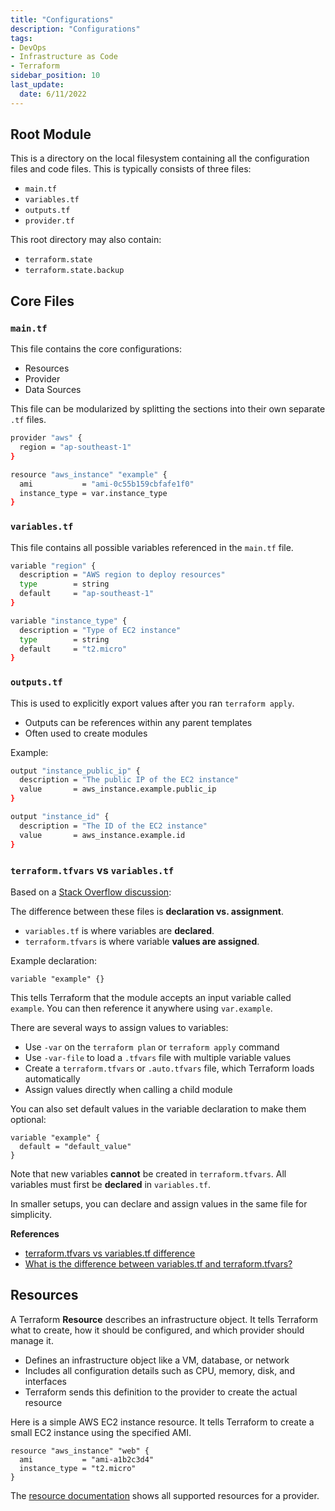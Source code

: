 ```yaml
---
title: "Configurations"
description: "Configurations"
tags: 
- DevOps
- Infrastructure as Code
- Terraform
sidebar_position: 10
last_update:
  date: 6/11/2022
---
```



## Root Module

This is a directory on the local filesystem containing all the configuration files and code files. This is typically consists of three files:

- `main.tf`
- `variables.tf`
- `outputs.tf`
- `provider.tf`

This root directory may also contain:

- `terraform.state`
- `terraform.state.backup`

## Core Files 

### `main.tf`

This file contains the core configurations:

- Resources
- Provider 
- Data Sources 

This file can be modularized by splitting the sections into their own separate `.tf` files.

```bash
provider "aws" {
  region = "ap-southeast-1"
}

resource "aws_instance" "example" {
  ami           = "ami-0c55b159cbfafe1f0"
  instance_type = var.instance_type
}
```

### `variables.tf`

This file contains all possible variables referenced in the `main.tf` file.

```bash
variable "region" {
  description = "AWS region to deploy resources"
  type        = string
  default     = "ap-southeast-1"
}

variable "instance_type" {
  description = "Type of EC2 instance"
  type        = string
  default     = "t2.micro"
}
```

### `outputs.tf `

This is used to explicitly export values after you ran `terraform apply`.

- Outputs can be references within any parent templates
- Often used to create modules

Example: 

```bash
output "instance_public_ip" {
  description = "The public IP of the EC2 instance"
  value       = aws_instance.example.public_ip
}

output "instance_id" {
  description = "The ID of the EC2 instance"
  value       = aws_instance.example.id
}
```

### `terraform.tfvars` vs `variables.tf`

Based on a [Stack Overflow discussion](https://stackoverflow.com/questions/56086286/terraform-tfvars-vs-variables-tf-difference):

The difference between these files is **declaration vs. assignment**.

- `variables.tf` is where variables are **declared**.
- `terraform.tfvars` is where variable **values are assigned**.

Example declaration:

```hcl
variable "example" {}
```

This tells Terraform that the module accepts an input variable called `example`. You can then reference it anywhere using `var.example`.

There are several ways to assign values to variables:

- Use `-var` on the `terraform plan` or `terraform apply` command
- Use `-var-file` to load a `.tfvars` file with multiple variable values
- Create a `terraform.tfvars` or `.auto.tfvars` file, which Terraform loads automatically
- Assign values directly when calling a child module

You can also set default values in the variable declaration to make them optional:

```hcl
variable "example" {
  default = "default_value"
}
```

Note that new variables **cannot** be created in `terraform.tfvars`.
All variables must first be **declared** in `variables.tf`.

In smaller setups, you can declare and assign values in the same file for simplicity.

**References**

- [terraform.tfvars vs variables.tf difference](https://stackoverflow.com/questions/56086286/terraform-tfvars-vs-variables-tf-difference)
- [What is the difference between variables.tf and terraform.tfvars?](https://stackoverflow.com/questions/55959202/what-is-the-difference-between-variables-tf-and-terraform-tfvars)

## Resources

A Terraform **Resource** describes an infrastructure object. It tells Terraform what to create, how it should be configured, and which provider should manage it.

- Defines an infrastructure object like a VM, database, or network
- Includes all configuration details such as CPU, memory, disk, and interfaces
- Terraform sends this definition to the provider to create the actual resource

Here is a simple AWS EC2 instance resource. It tells Terraform to create a small EC2 instance using the specified AMI.

```hcl
resource "aws_instance" "web" {
  ami           = "ami-a1b2c3d4"
  instance_type = "t2.micro"
}
```

The [resource documentation](https://registry.terraform.io/providers/hashicorp/aws/latest/docs) shows all supported resources for a provider.
